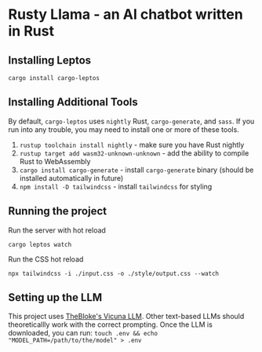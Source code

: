 # Rusty Llama - an AI chatbot written in Rust

## Installing Leptos

`cargo install cargo-leptos`


## Installing Additional Tools

By default, `cargo-leptos` uses `nightly` Rust, `cargo-generate`, and `sass`. If you run into any trouble, you may need to install one or more of these tools.

1. `rustup toolchain install nightly` - make sure you have Rust nightly
2. `rustup target add wasm32-unknown-unknown` - add the ability to compile Rust to WebAssembly
3. `cargo install cargo-generate` - install `cargo-generate` binary (should be installed automatically in future)
4. `npm install -D tailwindcss` - install `tailwindcss` for styling

## Running the project

Run the server with hot reload

`cargo leptos watch`

Run the CSS hot reload

`npx tailwindcss -i ./input.css -o ./style/output.css --watch`

## Setting up the LLM

This project uses [TheBloke's Vicuna LLM](https://huggingface.co/TheBloke/vicuna-7B-v1.3-GGML/blob/main/vicuna-7b-v1.3.ggmlv3.q8_0.bin). Other text-based LLMs should theoreticallly work with the correct prompting. Once the LLM is downloaded, you can run:
`touch .env && echo "MODEL_PATH=/path/to/the/model" > .env`
